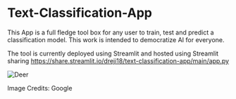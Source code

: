 # Text-Classification-App
This App is a full fledge tool box for any user to train, test and predict a classification model. This work is intended to democratize AI for everyone. 

The tool is currently deployed using Streamlit and hosted using Streamlit sharing https://share.streamlit.io/dreji18/text-classification-app/main/app.py


![Deer](https://cabinradio.ca/wp-content/uploads/2018/07/A-territorial-government-issued-photograph-of-barren-ground-caribou.jpg)

Image Credits: Google
